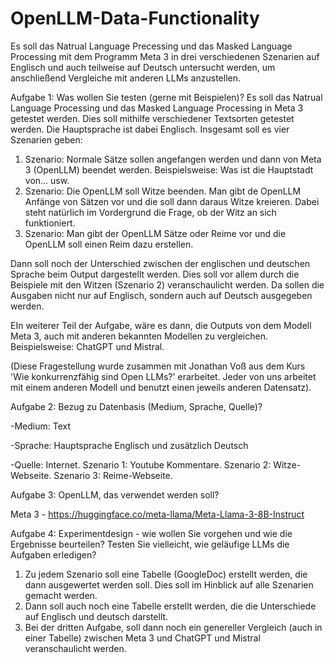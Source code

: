 # OpenLLM-Data-Functionality
Es soll das Natrual Language Precessing und das Masked Language Processing mit dem Programm Meta 3 in drei verschiedenen Szenarien auf Englisch und auch teilweise auf Deutsch untersucht werden, um anschließend Vergleiche mit anderen LLMs anzustellen.

Aufgabe 1: Was wollen Sie testen (gerne mit Beispielen)?
Es soll das Natrual Language Processing und das Masked Language Processing in Meta 3 getestet werden. Dies soll mithilfe verschiedener Textsorten getestet werden. Die Hauptsprache ist dabei Englisch. Insgesamt soll es vier Szenarien geben:
1. Szenario: Normale Sätze sollen angefangen werden und dann von Meta 3 (OpenLLM) beendet werden. Beispielsweise: Was ist die Hauptstadt von... usw. 
2. Szenario: Die OpenLLM soll Witze beenden. Man gibt de OpenLLM Anfänge von Sätzen vor und die soll dann daraus Witze kreieren. Dabei steht natürlich im Vordergrund die Frage, ob der Witz an sich funktioniert. 
3. Szenario: Man gibt der OpenLLM Sätze oder Reime vor und die OpenLLM soll einen Reim dazu erstellen. 
  
Dann soll noch der Unterschied zwischen der englischen und deutschen Sprache beim Output dargestellt werden. Dies soll vor allem durch die Beispiele mit den Witzen (Szenario 2) veranschaulicht werden. Da sollen die Ausgaben nicht nur auf Englisch, sondern auch auf Deutsch ausgegeben werden.

EIn weiterer Teil der Aufgabe, wäre es dann, die Outputs von dem Modell Meta 3, auch mit anderen bekannten Modellen zu vergleichen. Beispielsweise: ChatGPT und Mistral.

(Diese Fragestellung wurde zusammen mit Jonathan Voß aus dem Kurs 'Wie konkurrenzfähig sind Open LLMs?' erarbeitet. Jeder von uns arbeitet mit einem anderen Modell und benutzt einen jeweils anderen Datensatz).



Aufgabe 2: Bezug zu Datenbasis (Medium, Sprache, Quelle)?

 -Medium: Text

 -Sprache: Hauptsprache Englisch und zusätzlich Deutsch

 -Quelle: Internet. Szenario 1: Youtube Kommentare. Szenario 2: Witze-Webseite. Szenario 3: Reime-Webseite.

 

Aufgabe 3: OpenLLM, das verwendet werden soll?

Meta 3 - https://huggingface.co/meta-llama/Meta-Llama-3-8B-Instruct

  

Aufgabe 4: Experimentdesign - wie wollen Sie vorgehen und wie die Ergebnisse beurteilen? Testen Sie vielleicht, wie geläufige LLMs die Aufgaben erledigen?

1. Zu jedem Szenario soll eine Tabelle (GoogleDoc) erstellt werden, die dann ausgewertet werden soll. Dies soll im Hinblick auf alle Szenarien gemacht werden.
2. Dann soll auch noch eine Tabelle erstellt werden, die die Unterschiede auf Englisch und deutsch darstellt.
3. Bei der dritten Aufgabe, soll dann noch ein genereller Vergleich (auch in einer Tabelle) zwischen Meta 3 und ChatGPT und Mistral veranschaulicht werden.

